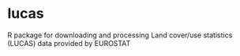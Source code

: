 # lucas
R package for downloading and processing Land cover/use statistics (LUCAS) data provided by EUROSTAT
